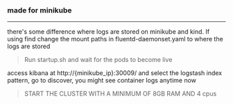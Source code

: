 ### made for minikube
---

there's some difference where logs are stored on minikube and kind.
If using find change the mount paths in fluentd-daemonset.yaml to where the logs are stored

> Run startup.sh and wait for the pods to become live

access kibana at http://{minikube_ip}:30009/ and select the logstash index pattern, go to discover, you might see container logs anytime now

> START THE CLUSTER WITH A MINIMUM OF 8GB RAM AND 4 cpus
